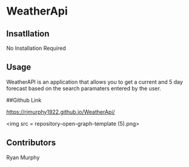 # WeatherApi

## Insatllation

No Installation Required

## Usage

WeatherAPI is an application that allows you to get a current and 5 day forecast based on the search paramaters entered by the user.

##Github Link

https://rjmurphy1922.github.io/WeatherApi/

<img src = repository-open-graph-template (5).png>

## Contributors 
Ryan Murphy
